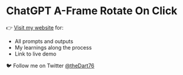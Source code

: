 # ChatGPT A-Frame Rotate On Click

👉 [Visit my website](https://www.thedart76.com/webxr-experiments/chatgpt-a-frame-prompt-engineering/rotate-on-click.html "Visit my website") for:

- All prompts and outputs
- My learnings along the process
- Link to live demo

🐦 Follow me on Twitter [@theDart76](https://twitter.com/theDart76 "@theDart76")
